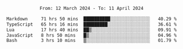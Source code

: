 <div align="center">
<p style="text-align: center;">
<!--START_SECTION:waka-->

```txt
From: 12 March 2024 - To: 11 April 2024

Markdown     71 hrs 50 mins  ██████████░░░░░░░░░░░░░░░   40.29 %
TypeScript   65 hrs 16 mins  █████████░░░░░░░░░░░░░░░░   36.61 %
Lua          17 hrs 40 mins  ██▒░░░░░░░░░░░░░░░░░░░░░░   09.91 %
JavaScript   8 hrs 50 mins   █▒░░░░░░░░░░░░░░░░░░░░░░░   04.96 %
Bash         3 hrs 10 mins   ▒░░░░░░░░░░░░░░░░░░░░░░░░   01.79 %
```

<!--END_SECTION:waka-->
</p>
</div>
